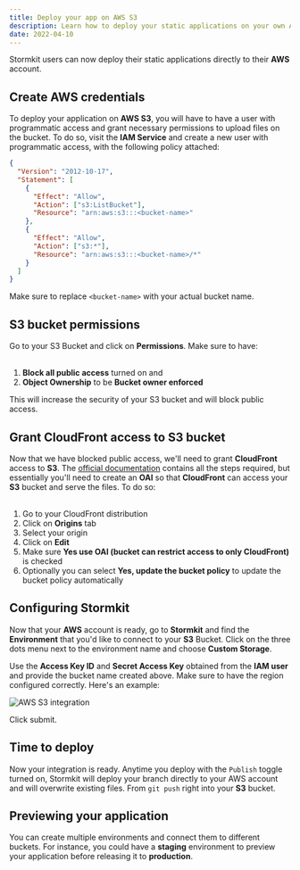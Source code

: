 ```yaml
---
title: Deploy your app on AWS S3
description: Learn how to deploy your static applications on your own AWS account using Stormkit.
date: 2022-04-10
---
```


Stormkit users can now deploy their static applications directly to their **AWS** account.

<!--more-->

## Create AWS credentials

To deploy your application on **AWS S3**, you will have to have a user with programmatic access and grant necessary permissions to upload files on the bucket. To do so, visit the **IAM Service** and create a new user with programmatic access, with the following policy attached:

```json
{
  "Version": "2012-10-17",
  "Statement": [
    {
      "Effect": "Allow",
      "Action": ["s3:ListBucket"],
      "Resource": "arn:aws:s3:::<bucket-name>"
    },
    {
      "Effect": "Allow",
      "Action": ["s3:*"],
      "Resource": "arn:aws:s3:::<bucket-name>/*"
    }
  ]
}
```

Make sure to replace `<bucket-name>` with your actual bucket name.

## S3 bucket permissions

Go to your S3 Bucket and click on **Permissions**. Make sure to have:
<br/>
<br/>

1. **Block all public access** turned on and
1. **Object Ownership** to be **Bucket owner enforced**

This will increase the security of your S3 bucket and will block public access.

## Grant CloudFront access to S3 bucket

Now that we have blocked public access, we'll need to grant **CloudFront** access to **S3**. The [official documentation](https://docs.aws.amazon.com/AmazonCloudFront/latest/DeveloperGuide/private-content-restricting-access-to-s3.html) contains all the steps required, but essentially
you'll need to create an **OAI** so that **CloudFront** can access your **S3** bucket and serve the files.
To do so:
<br />
<br />

1. Go to your CloudFront distribution
2. Click on **Origins** tab
3. Select your origin
4. Click on **Edit**
5. Make sure **Yes use OAI (bucket can restrict access to only CloudFront)** is checked
6. Optionally you can select **Yes, update the bucket policy** to update the bucket policy automatically

## Configuring Stormkit

Now that your **AWS** account is ready, go to **Stormkit** and find the **Environment** that you'd like
to connect to your **S3** Bucket. Click on the three dots menu next to the environment name and choose
**Custom Storage**.

Use the **Access Key ID** and **Secret Access Key** obtained from the **IAM user** and provide the bucket name
created above. Make sure to have the region configured correctly. Here's an example:

<div class="img-wrapper">
    <img src="/assets/blog/how-to-deploy-on-aws-s3/aws-s3-integration.png" 
    alt="AWS S3 integration" />
</div>

Click submit.

## Time to deploy

Now your integration is ready. Anytime you deploy with the `Publish` toggle turned on, Stormkit will deploy your branch directly to your AWS account and will overwrite existing files. From `git push` right into your
**S3** bucket.

## Previewing your application

You can create multiple environments and connect them to different buckets. For instance, you could have
a **staging** environment to preview your application before releasing it to **production**.
